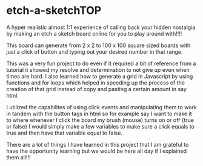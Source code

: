 # etch-a-sketchTOP
A hyper realistic almost 1:1 experience of calling back your hidden nostalgia by making an etch a sketch board online for you to play around with!!!!

This board can generate from 2 x 2 to 100 x 100 square sized boards with just a click of button and typing out your desired number in that range.

This was a very fun project to do even if it required a bit of reference from a tutorial it showed my resolve and determination to not give up even when times are hard. I also learned how to generate a grid in Javascript by using functions and for loops which helped in speeding up the process of the creation of that grid instead of copy and pasting a certain amount in say html.

I utilized the capabilites of using click events and manipulating them to work in tandem with the button tags in html so for example say I want to make it to where whenever I click the board my brush (mouse) turns on or off {true or false} I would simply make a few variables to make sure a click equals to true and then have that variable equal to false. 

There are a lot of things I have learned in this project that I am grateful to have the opportunity learning but we would be here all day if I explained them all!!!